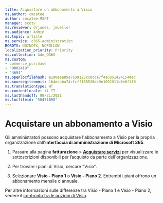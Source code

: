 ```yaml
---
title: Acquistare un abbonamento a Visio
ms.author: cmcatee
author: cmcatee-MSFT
manager: scotv
ms.reviewer: drjones, jmueller
ms.audience: Admin
ms.topic: article
ms.service: o365-administration
ROBOTS: NOINDEX, NOFOLLOW
localization_priority: Priority
ms.collection: Adm_O365
ms.custom:
- commerce_purchase
- "9002419"
- "4694"
ms.openlocfilehash: e190eaa89e7609125cc0cce7f4a6861424154dec
ms.sourcegitcommit: 1b4ecaba74cfcff155528dc9e1002011afe0f110
ms.translationtype: HT
ms.contentlocale: it-IT
ms.lasthandoff: 08/21/2021
ms.locfileid: "58451098"
---
```

# <a name="purchase-visio-subscription"></a>Acquistare un abbonamento a Visio

Gli amministratori possono acquistare l'abbonamento a Visio per la propria organizzazione dall'**interfaccia di amministrazione di Microsoft 365**.

1. Passare alla pagina **fatturazione** > **[Acquistare servizi](https://go.microsoft.com/fwlink/p/?linkid=868433)** per visualizzare le sottoscrizioni disponibili per l’acquisto da parte dell'organizzazione.

2. Per trovare i piani di Visio, cercare "Visio".

3. Selezionare **Visio - Piano 1** o **Visio - Piano 2**. Entrambi i piani offrono un abbonamento mensile o annuale.

Per altre informazioni sulle differenze tra Visio - Piano 1 e Visio - Piano 2, vedere il [confronto tra le opzioni di Visio](https://products.office.com/Visio/microsoft-visio-plans-and-pricing-compare-visio-options).
